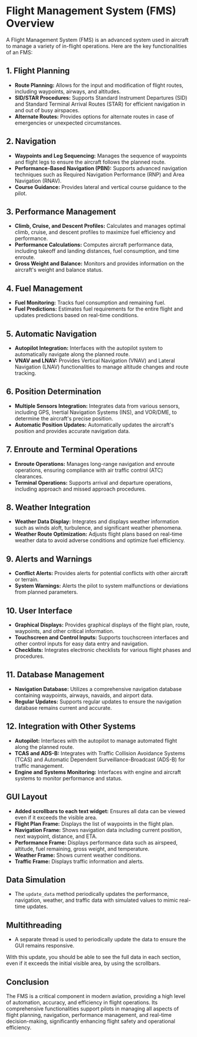 # Flight Management System (FMS) Overview

A Flight Management System (FMS) is an advanced system used in aircraft to manage a variety of in-flight operations. Here are the key functionalities of an FMS:

## 1. Flight Planning
- **Route Planning:** Allows for the input and modification of flight routes, including waypoints, airways, and altitudes.
- **SID/STAR Procedures:** Supports Standard Instrument Departures (SID) and Standard Terminal Arrival Routes (STAR) for efficient navigation in and out of busy airspaces.
- **Alternate Routes:** Provides options for alternate routes in case of emergencies or unexpected circumstances.

## 2. Navigation
- **Waypoints and Leg Sequencing:** Manages the sequence of waypoints and flight legs to ensure the aircraft follows the planned route.
- **Performance-Based Navigation (PBN):** Supports advanced navigation techniques such as Required Navigation Performance (RNP) and Area Navigation (RNAV).
- **Course Guidance:** Provides lateral and vertical course guidance to the pilot.

## 3. Performance Management
- **Climb, Cruise, and Descent Profiles:** Calculates and manages optimal climb, cruise, and descent profiles to maximize fuel efficiency and performance.
- **Performance Calculations:** Computes aircraft performance data, including takeoff and landing distances, fuel consumption, and time enroute.
- **Gross Weight and Balance:** Monitors and provides information on the aircraft's weight and balance status.

## 4. Fuel Management
- **Fuel Monitoring:** Tracks fuel consumption and remaining fuel.
- **Fuel Predictions:** Estimates fuel requirements for the entire flight and updates predictions based on real-time conditions.

## 5. Automatic Navigation
- **Autopilot Integration:** Interfaces with the autopilot system to automatically navigate along the planned route.
- **VNAV and LNAV:** Provides Vertical Navigation (VNAV) and Lateral Navigation (LNAV) functionalities to manage altitude changes and route tracking.

## 6. Position Determination
- **Multiple Sensors Integration:** Integrates data from various sensors, including GPS, Inertial Navigation Systems (INS), and VOR/DME, to determine the aircraft's precise position.
- **Automatic Position Updates:** Automatically updates the aircraft's position and provides accurate navigation data.

## 7. Enroute and Terminal Operations
- **Enroute Operations:** Manages long-range navigation and enroute operations, ensuring compliance with air traffic control (ATC) clearances.
- **Terminal Operations:** Supports arrival and departure operations, including approach and missed approach procedures.

## 8. Weather Integration
- **Weather Data Display:** Integrates and displays weather information such as winds aloft, turbulence, and significant weather phenomena.
- **Weather Route Optimization:** Adjusts flight plans based on real-time weather data to avoid adverse conditions and optimize fuel efficiency.

## 9. Alerts and Warnings
- **Conflict Alerts:** Provides alerts for potential conflicts with other aircraft or terrain.
- **System Warnings:** Alerts the pilot to system malfunctions or deviations from planned parameters.

## 10. User Interface
- **Graphical Displays:** Provides graphical displays of the flight plan, route, waypoints, and other critical information.
- **Touchscreen and Control Inputs:** Supports touchscreen interfaces and other control inputs for easy data entry and navigation.
- **Checklists:** Integrates electronic checklists for various flight phases and procedures.

## 11. Database Management
- **Navigation Database:** Utilizes a comprehensive navigation database containing waypoints, airways, navaids, and airport data.
- **Regular Updates:** Supports regular updates to ensure the navigation database remains current and accurate.

## 12. Integration with Other Systems
- **Autopilot:** Interfaces with the autopilot to manage automated flight along the planned route.
- **TCAS and ADS-B:** Integrates with Traffic Collision Avoidance Systems (TCAS) and Automatic Dependent Surveillance-Broadcast (ADS-B) for traffic management.
- **Engine and Systems Monitoring:** Interfaces with engine and aircraft systems to monitor performance and status.

## GUI Layout
- **Added scrollbars to each text widget:** Ensures all data can be viewed even if it exceeds the visible area.
- **Flight Plan Frame:** Displays the list of waypoints in the flight plan.
- **Navigation Frame:** Shows navigation data including current position, next waypoint, distance, and ETA.
- **Performance Frame:** Displays performance data such as airspeed, altitude, fuel remaining, gross weight, and temperature.
- **Weather Frame:** Shows current weather conditions.
- **Traffic Frame:** Displays traffic information and alerts.

## Data Simulation
- The `update_data` method periodically updates the performance, navigation, weather, and traffic data with simulated values to mimic real-time updates.

## Multithreading
- A separate thread is used to periodically update the data to ensure the GUI remains responsive.

With this update, you should be able to see the full data in each section, even if it exceeds the initial visible area, by using the scrollbars.

## Conclusion
The FMS is a critical component in modern aviation, providing a high level of automation, accuracy, and efficiency in flight operations. Its comprehensive functionalities support pilots in managing all aspects of flight planning, navigation, performance management, and real-time decision-making, significantly enhancing flight safety and operational efficiency.
